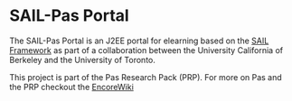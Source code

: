 # SAIL-Pas Portal #

The SAIL-Pas Portal is an J2EE portal for elearning based on the [SAIL Framework](http://sail.sourceforge.net) as part of a collaboration between the University California of Berkeley and the University of Toronto.

This project is part of the Pas Research Pack (PRP). For more on Pas and the PRP checkout the [EncoreWiki](http://www.encorewiki.org/display/encore/The+Pas+Researcher+Pack)